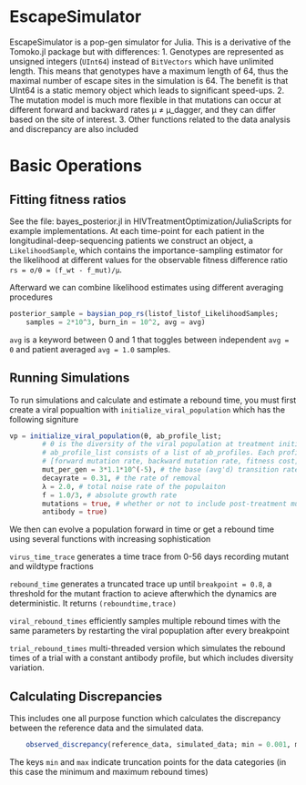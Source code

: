 # EscapeSimulator

EscapeSimulator is a pop-gen simulator for Julia. This is a derivative of the Tomoko.jl package but with differences:
	1. Genotypes are represented as unsigned integers (`UInt64`) instead of `BitVectors` which have unlimited length. This means that genotypes have a maximum length of 64, thus the maximal number of escape sites in the simulation is 64. The benefit is that UInt64 is a static memory object which leads to significant speed-ups.
	2. The mutation model is much more flexible in that mutations can occur at different forward and backward rates µ ≠ µ_dagger, and they can differ based on the site of interest.
	3. Other functions related to the data analysis and discrepancy are also included

# Basic Operations

## Fitting fitness ratios
See the file: bayes_posterior.jl in HIVTreatmentOptimization/JuliaScripts for example implementations. At each time-point for each patient in the longitudinal-deep-sequencing patients we construct an object, a `LikelihoodSample`, which contains the importance-sampling estimator for the likelihood at different values for the observable fitness difference ratio `rs = σ/θ = (f_wt - f_mut)/μ`.

Afterward we can combine likelihood estimates using different averaging procedures 

```julia
posterior_sample = baysian_pop_rs(listof_listof_LikelihoodSamples; 
	samples = 2*10^3, burn_in = 10^2, avg = avg)
```

`avg` is a keyword between 0 and 1 that toggles between independent `avg = 0` and patient averaged `avg = 1.0` samples.

## Running Simulations
To run simulations and calculate and estimate a rebound time, you must first create a viral popualtion with `initialize_viral_population` which has the following signiture
```julia
vp = initialize_viral_population(θ, ab_profile_list;
		# θ is the diversity of the viral population at treatment initiation, and sets the effective carrying capacity via θ = 2 N_e μ
		# ab_profile_list consists of a list of ab_profiles. Each profile is a list of site profiles, which itself is a list cosisting of 
		# [forward mutation rate, backward mutation rate, fitness cost]
		mut_per_gen = 3*1.1*10^(-5), # the base (avg'd) transition rate measured in growth rate
		decayrate = 0.31, # the rate of removal 
        λ = 2.0, # total noise rate of the populaiton
		f = 1.0/3, # absolute growth rate
        mutations = true, # whether or not to include post-treatment mutations
        antibody = true)
```
We then can evolve a population forward in time or get a rebound time using several functions with increasing sophistication

`virus_time_trace` generates a time trace from 0-56 days recording mutant and wildtype fractions

`rebound_time` generates a truncated trace up until `breakpoint = 0.8`, a threshold for the mutant fraction to acieve afterwhich the dynamics are deterministic. It returns `(reboundtime,trace)`

`viral_rebound_times` efficiently samples multiple rebound times with the same parameters by restarting the viral popuplation after every breakpoint

`trial_rebound_times` multi-threaded version which simulates the rebound times of a trial with a constant antibody profile, but which includes diversity variation.


## Calculating Discrepancies

This includes one all purpose function which calculates the discrepancy between the reference data and the simulated data.
```julia
	observed_discrepancy(reference_data, simulated_data; min = 0.001, max = 56)`
```
The keys `min` and `max` indicate truncation points for the data categories (in this case the minimum and maximum rebound times)